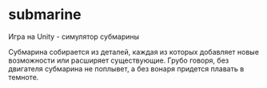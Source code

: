 # submarine
Игра на Unity - симулятор субмарины

Субмарина собирается из деталей, каждая из которых добавляет новые возможности или расширяет существующие. Грубо говоря, без двигателя субмарина не поплывет, а без вонаря придется плавать в темноте.
